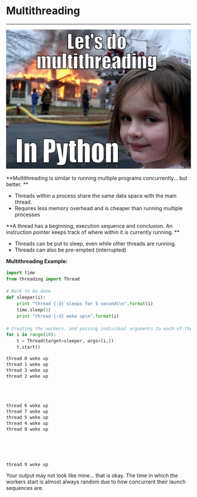 # Multithreading

---

![](/assets/e0d5117bef35ea6a2f1a7baa7c1d029abb76060387f51ba05aa8f7b632782b40.jpg)

**Multithreading is similar to running multiple programs concurrently... but better. **

* Threads within a process share the same data space with the main thread.
* Requires less memory overhead and is cheaper than running multiple processes

**A thread has a beginning, execution sequence and conclusion. An instruction pointer keeps track of where within it is currently running. **

* Threads can be put to sleep, even while other threads are running. 
* Threads can also be pre-empted \(interrupted\)

**Multithreading Example:**

```py
import time
from threading import Thread 

# Work to be done
def sleeper(i):
    print "thread {:d} sleeps for 5 seconds\n".format(i)
    time.sleep(5)
    print "thread {:d} woke up\n".format(i)

# Creating the workers, and passing individual arguments to each of them
for i in range(10):
    t = Thread(target=sleeper, args=(i,))
    t.start()
```

```
thread 0 woke up
thread 1 woke up
thread 3 woke up
thread 2 woke up




thread 6 woke up
thread 7 woke up
thread 5 woke up
thread 4 woke up
thread 8 woke up





thread 9 woke up
```

Your output may not look like mine... that is okay. The time in which the workers start is almost always random due to how concurrent their launch sequences are.

